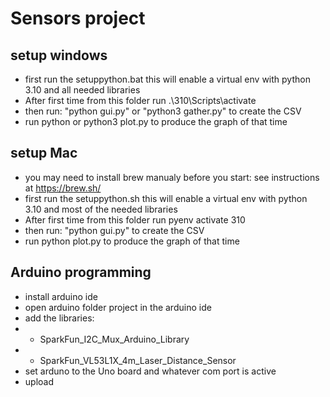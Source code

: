 # Sensors project #
## setup windows ##
* first run the setuppython.bat this will enable a virtual env with python 3.10 and all needed libraries
* After first time from this folder run .\310\Scripts\activate
* then run: "python gui.py" or "python3 gather.py" to create the CSV
* run python or python3 plot.py <csv file> to produce the graph of that time
## setup Mac ##
* you may need to install brew manualy before you start: see instructions at https://brew.sh/
* first run the setuppython.sh this will enable a virtual env with python 3.10 and most of the needed libraries
* After first time from this folder run pyenv activate 310
* then run: "python gui.py" to create the CSV
* run python plot.py <csv file> to produce the graph of that time


## Arduino programming
* install arduino ide
* open arduino folder project in the arduino ide
* add the libraries:
* * SparkFun_I2C_Mux_Arduino_Library
* * SparkFun_VL53L1X_4m_Laser_Distance_Sensor
* set arduno to the Uno board and whatever com port is active
* upload
